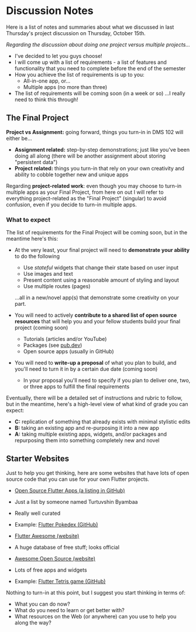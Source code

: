 # Discussion Notes
Here is a list of notes and summaries about what we discussed in last Thursday's project discussion on Thursday, October 15th.

*Regarding the discussion about doing one project versus multiple projects...*

- I've decided to let you guys choose!
- I will come up with a list of requirements - a list of features and functionality that you need to complete before the end of the semester
- How you achieve the list of requirements is up to you:
  - All-in-one app, or...
  - Multiple apps (no more than three)
- The list of requirements will be coming soon (in a week or so) ...I really need to think this through!

## The Final Project

**Project vs Assignment:** going forward, things you turn-in in DMS 102 will either be...

- **Assignment related:** step-by-step demonstrations; just like you've been doing all along (there will be another assignment about storing "persistent data")
- **Project related:** things you turn-in that rely on your own creativity and ability to cobble together new and unique apps

Regarding **project-related work**: even though you may choose to turn-in multiple apps as your Final Project, from here on out I will refer to everything project-related as the "Final Project" (singular) to avoid confusion, even if you decide to turn-in multiple apps.

### What to expect

The list of requirements for the Final Project will be coming soon, but in the meantime here's this:

- At the very least, your final project will need to **demonstrate your ability** to do the following

  - Use *stateful* widgets that change their state based on user input
  - Use images and text
  - Present content using a reasonable amount of styling and layout
  - Use multiple routes (pages)

  ...all in a new/novel app(s) that demonstrate some creativity on your part.

- You will need to actively **contribute to a shared list of open source resources** that will help you and your fellow students build your final project (coming soon)
  - Tutorials (articles and/or YouTube)
  - Packages (see [pub.dev](https://pub.dev/))
  - Open source apps (usually in GitHub)
- You will need to **write-up a proposal** of what you plan to build, and you'll need to turn it in by a certain due date (coming soon)
  
  - In your proposal you'll need to specify if you plan to deliver one, two, or three apps to fulfill the final requirements

Eventually, there will be a detailed set of instructions and rubric to follow, but in the meantime, here's a high-level view of what kind of grade you can expect:

- **C:** replication of something that already exists with minimal stylistic edits
- **B:** taking an existing app and re-purposing it into a new app
- **A:** taking multiple existing apps, widgets, and/or packages and repurposing them into something completely new and novel

## Starter Websites

Just to help you get thinking, here are some websites that have lots of open source code that you can use for your own Flutter projects.  

-	[Open Source Flutter Apps (a listing in GitHub)](https://github.com/tortuvshin/open-source-flutter-apps)
  -	Just a list by someone named Turtuvshin Byambaa
  -	Really well curated
  -	Example: [Flutter Pokedex (GitHub)](https://github.com/scitbiz/flutter_pokedex)

-	[Flutter Awesome (website)](https://flutterawesome.com/)
  -	A huge database of free stuff; looks official

-	[Awesome Open Source (website)](https://awesomeopensource.com/projects/flutter)
  -	Lots of free apps and widgets
  -	Example: [Flutter Tetris game (GitHub)](https://github.com/boyan01/flutter-tetris)

Nothing to turn-in at this point, but I suggest you start thinking in terms of:

- What you can do now?
- What do you need to learn or get better with?
- What resources on the Web (or anywhere) can you use to help you along the way?